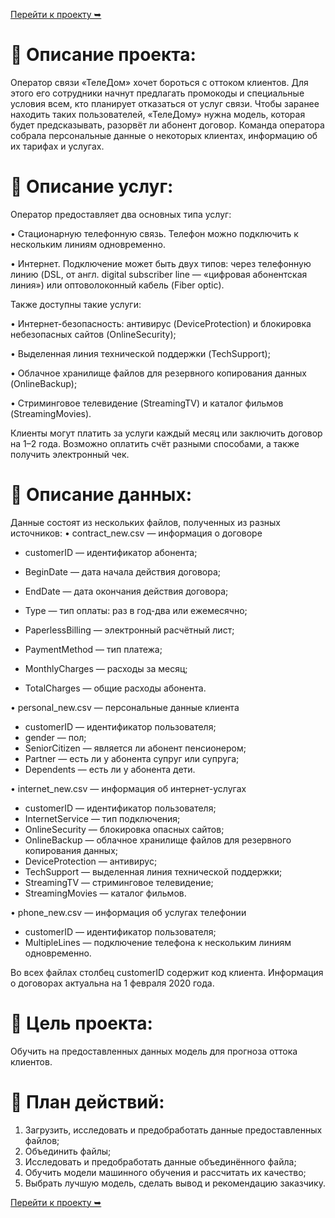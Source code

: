 [Перейти к проекту ➥](https://github.com/glumov-d/glumov-d.github.io/blob/main/practicum-projects/Customer-Churn(ML%2CCatBoost%2CLightGBM)/cust-churn-predict(ml%2Ccb%2Clgbm).ipynb)

# 📝 Описание проекта:  
    
Оператор связи «ТелеДом» хочет бороться с оттоком клиентов. Для этого его сотрудники начнут предлагать промокоды и специальные условия всем, кто планирует отказаться от услуг связи. Чтобы заранее находить таких пользователей, «ТелеДому» нужна модель, которая будет предсказывать, разорвёт ли абонент договор. Команда оператора собрала персональные данные о некоторых клиентах, информацию об их тарифах и услугах.

# 🔣 Описание услуг:
    
Оператор предоставляет два основных типа услуг: 

•	Стационарную телефонную связь. Телефон можно подключить к нескольким линиям одновременно.

•	Интернет. Подключение может быть двух типов: через телефонную линию (DSL, от англ. digital subscriber line — «цифровая абонентская линия») или оптоволоконный кабель (Fiber optic).

Также доступны такие услуги:

•	Интернет-безопасность: антивирус (DeviceProtection) и блокировка небезопасных сайтов (OnlineSecurity);

•	Выделенная линия технической поддержки (TechSupport);

•	Облачное хранилище файлов для резервного копирования данных (OnlineBackup);

•	Стриминговое телевидение (StreamingTV) и каталог фильмов (StreamingMovies).

Клиенты могут платить за услуги каждый месяц или заключить договор на 1–2 года. Возможно оплатить счёт разными способами, а также получить электронный чек.

# 📂 Описание данных:

Данные состоят из нескольких файлов, полученных из разных источников:
• contract_new.csv — информация о договоре
- customerID — идентификатор абонента;

-	BeginDate — дата начала действия договора;

-	EndDate — дата окончания действия договора;

-	Type — тип оплаты: раз в год-два или ежемесячно;

-	PaperlessBilling — электронный расчётный лист;

-	PaymentMethod — тип платежа;

-	MonthlyCharges — расходы за месяц;

-	TotalCharges — общие расходы абонента.

•	personal_new.csv — персональные данные клиента

-	customerID — идентификатор пользователя;
-	gender — пол;
-	SeniorCitizen — является ли абонент пенсионером;
-	Partner — есть ли у абонента супруг или супруга;
-	Dependents — есть ли у абонента дети.

•	internet_new.csv — информация об интернет-услугах

-	customerID — идентификатор пользователя;
-	InternetService — тип подключения;
-   OnlineSecurity — блокировка опасных сайтов;
-	OnlineBackup — облачное хранилище файлов для резервного копирования данных;
-	DeviceProtection — антивирус;
-	TechSupport — выделенная линия технической поддержки;
-	StreamingTV — стриминговое телевидение;
-	StreamingMovies — каталог фильмов.

•	phone_new.csv — информация об услугах телефонии

-	customerID — идентификатор пользователя;
-	MultipleLines — подключение телефона к нескольким линиям одновременно.

Во всех файлах столбец customerID содержит код клиента. Информация о договорах актуальна на 1 февраля 2020 года.

# 🎯 Цель проекта:
    
Обучить на предоставленных данных модель для прогноза оттока клиентов.

# 📅 План действий:

1. Загрузить, исследовать и предобработать данные предоставленных файлов;
2. Объединить файлы;
3. Исследовать и предобработать данные объединённого файла;
4. Обучить модели машинного обучения и рассчитать их качество;
5. Выбрать лучшую модель, сделать вывод и рекомендацию заказчику.

[Перейти к проекту ➥](https://github.com/glumov-d/glumov-d.github.io/blob/main/practicum-projects/Customer-Churn(ML%2CCatBoost%2CLightGBM)/cust-churn-predict(ml%2Ccb%2Clgbm).ipynb)
